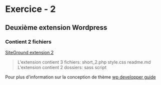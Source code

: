 # Exercice - 2

## Deuxième extension Wordpress
### Contient 2 fichiers

[SiteGround extension 2](https://eddym91.sg-host.com/582-6n3-stage-285h/)

> L'extension contient 3 fichiers:
short_2.php
style.css
readme.md
> L'extension contient 2 dossiers:
sass
script

Pour plus d'information sur la conception de thème
[wp developper guide](https://developer.wordpress.org/)